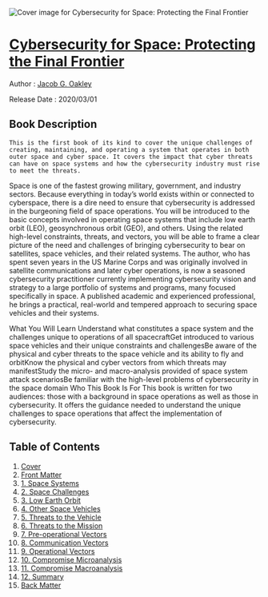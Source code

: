 ![Cover image for Cybersecurity for Space: Protecting the Final Frontier](https://imgdetail.ebookreading.net/cover/cover/20200920/EB9781484257326.jpg)

[Cybersecurity for Space: Protecting the Final Frontier](https://ebookreading.net/view/book/Cybersecurity+for+Space%3A+Protecting+the+Final+Frontier-EB9781484257326_1.html "Cybersecurity for Space: Protecting the Final Frontier")
====================================================================================================================

Author : [Jacob G. Oakley](https://ebookreading.net/search/author/Jacob+G.+Oakley)

Release Date : 2020/03/01

Book Description
-----------------


    
    This is the first book of its kind to cover the unique challenges of creating, maintaining, and operating a system that operates in both outer space and cyber space. It covers the impact that cyber threats can have on space systems and how the cybersecurity industry must rise to meet the threats.
Space is one of the fastest growing military, government, and industry sectors. Because everything in today’s world exists within or connected to cyberspace, there is a dire need to ensure that cybersecurity is addressed in the burgeoning field of space operations. 
You will be introduced to the basic concepts involved in operating space systems that include low earth orbit (LEO), geosynchronous orbit (GEO), and others. Using the related high-level constraints, threats, and vectors, you will be able to frame a clear picture of the need and challenges of bringing cybersecurity to bear on satellites, space vehicles, and their related systems. The author, who has spent seven years in the US Marine Corps and was originally involved in satellite communications and later cyber operations, is now a seasoned cybersecurity practitioner currently implementing cybersecurity vision and strategy to a large portfolio of systems and programs, many focused specifically in space. A published academic and experienced professional, he brings a practical, real-world and tempered approach to securing space vehicles and their systems.

What You Will Learn
Understand what constitutes a space system and the challenges unique to operations of all spacecraftGet introduced to various space vehicles and their unique constraints and challengesBe aware of the physical and cyber threats to the space vehicle and its ability to fly and orbitKnow the physical and cyber vectors from which threats may manifestStudy the micro- and macro-analysis provided of space system attack scenariosBe familiar with the high-level problems of cybersecurity in the space domain
Who This Book Is For
This book is written for two audiences: those with a background in space operations as well as those in cybersecurity. It offers the guidance needed to understand the unique challenges to space operations that affect the implementation of cybersecurity.

  

Table of Contents
-----------------

1. [Cover](https://ebookreading.net/view/book/Cybersecurity+for+Space%3A+Protecting+the+Final+Frontier-EB9781484257326_1.html)
1. [Front Matter](https://ebookreading.net/view/book/Cybersecurity+for+Space%3A+Protecting+the+Final+Frontier-EB9781484257326_2.html)
1. [1.&nbsp;Space Systems](https://ebookreading.net/view/book/Cybersecurity+for+Space%3A+Protecting+the+Final+Frontier-EB9781484257326_3.html)
1. [2.&nbsp;Space Challenges](https://ebookreading.net/view/book/Cybersecurity+for+Space%3A+Protecting+the+Final+Frontier-EB9781484257326_4.html)
1. [3.&nbsp;Low Earth Orbit](https://ebookreading.net/view/book/Cybersecurity+for+Space%3A+Protecting+the+Final+Frontier-EB9781484257326_5.html)
1. [4.&nbsp;Other Space Vehicles](https://ebookreading.net/view/book/Cybersecurity+for+Space%3A+Protecting+the+Final+Frontier-EB9781484257326_6.html)
1. [5.&nbsp;Threats to the Vehicle](https://ebookreading.net/view/book/Cybersecurity+for+Space%3A+Protecting+the+Final+Frontier-EB9781484257326_7.html)
1. [6.&nbsp;Threats to the Mission](https://ebookreading.net/view/book/Cybersecurity+for+Space%3A+Protecting+the+Final+Frontier-EB9781484257326_8.html)
1. [7.&nbsp;Pre-operational Vectors](https://ebookreading.net/view/book/Cybersecurity+for+Space%3A+Protecting+the+Final+Frontier-EB9781484257326_9.html)
1. [8.&nbsp;Communication Vectors](https://ebookreading.net/view/book/Cybersecurity+for+Space%3A+Protecting+the+Final+Frontier-EB9781484257326_10.html)
1. [9.&nbsp;Operational Vectors](https://ebookreading.net/view/book/Cybersecurity+for+Space%3A+Protecting+the+Final+Frontier-EB9781484257326_11.html)
1. [10.&nbsp;Compromise Microanalysis](https://ebookreading.net/view/book/Cybersecurity+for+Space%3A+Protecting+the+Final+Frontier-EB9781484257326_12.html)
1. [11.&nbsp;Compromise Macroanalysis](https://ebookreading.net/view/book/Cybersecurity+for+Space%3A+Protecting+the+Final+Frontier-EB9781484257326_13.html)
1. [12.&nbsp;Summary](https://ebookreading.net/view/book/Cybersecurity+for+Space%3A+Protecting+the+Final+Frontier-EB9781484257326_14.html)
1. [Back Matter](https://ebookreading.net/view/book/Cybersecurity+for+Space%3A+Protecting+the+Final+Frontier-EB9781484257326_15.html)
